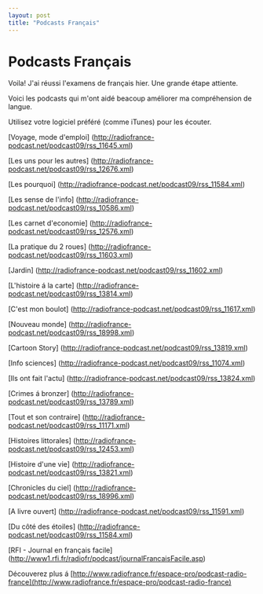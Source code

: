 ```yaml
---
layout: post
title: "Podcasts Français"
---
```

Podcasts Français
===

Voila! J'ai réussi l'examens de français hier. Une grande étape attiente.

Voici les podcasts qui m'ont aidé beacoup améliorer ma compréhension de langue.

Utilisez votre logiciel préféré (comme iTunes) pour les écouter.

[Voyage, mode d'emploi] (http://radiofrance-podcast.net/podcast09/rss_11645.xml) 

[Les uns pour les autres] (http://radiofrance-podcast.net/podcast09/rss_12676.xml)

[Les pourquoi] (http://radiofrance-podcast.net/podcast09/rss_11584.xml)

[Les sense de l'info] (http://radiofrance-podcast.net/podcast09/rss_10586.xml)

[Les carnet d'economie] (http://radiofrance-podcast.net/podcast09/rss_12576.xml)

[La pratique du 2 roues] (http://radiofrance-podcast.net/podcast09/rss_11603.xml)

[Jardin] (http://radiofrance-podcast.net/podcast09/rss_11602.xml)

[L'histoire á la carte] (http://radiofrance-podcast.net/podcast09/rss_13814.xml)

[C'est mon boulot] (http://radiofrance-podcast.net/podcast09/rss_11617.xml)

[Nouveau monde] (http://radiofrance-podcast.net/podcast09/rss_18998.xml)

[Cartoon Story] (http://radiofrance-podcast.net/podcast09/rss_13819.xml)

[Info sciences] (http://radiofrance-podcast.net/podcast09/rss_11074.xml)

[Ils ont fait l'actu] (http://radiofrance-podcast.net/podcast09/rss_13824.xml)

[Crimes á bronzer] (http://radiofrance-podcast.net/podcast09/rss_13789.xml)

[Tout et son contraire] (http://radiofrance-podcast.net/podcast09/rss_11171.xml)

[Histoires littorales] (http://radiofrance-podcast.net/podcast09/rss_12453.xml)

[Histoire d'une vie] (http://radiofrance-podcast.net/podcast09/rss_13821.xml)

[Chronicles du ciel] (http://radiofrance-podcast.net/podcast09/rss_18996.xml)

[A livre ouvert] (http://radiofrance-podcast.net/podcast09/rss_11591.xml)

[Du côté des étoiles] (http://radiofrance-podcast.net/podcast09/rss_11584.xml)

[RFI - Journal en français facile] (http://www1.rfi.fr/radiofr/podcast/journalFrancaisFacile.asp)

Découverez plus á [http://www.radiofrance.fr/espace-pro/podcast-radio-france](http://www.radiofrance.fr/espace-pro/podcast-radio-france)
